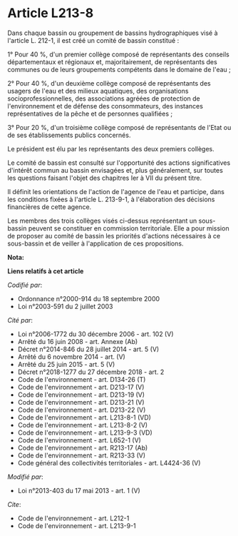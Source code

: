 # Article L213-8

Dans chaque bassin ou groupement de bassins hydrographiques visé à l'article L. 212-1, il est créé un comité de bassin
constitué : 

1° Pour 40 %, d'un premier collège composé de représentants des conseils départementaux et régionaux et, majoritairement, de
représentants des communes ou de leurs groupements compétents dans le domaine de l'eau ; 

2° Pour 40 %, d'un deuxième collège composé de représentants des usagers de l'eau et des milieux aquatiques, des
organisations socioprofessionnelles, des associations agréées de protection de l'environnement et de défense des
consommateurs, des instances représentatives de la pêche et de personnes qualifiées ; 

3° Pour 20 %, d'un troisième collège composé de représentants de l'Etat ou de ses établissements publics concernés. 

Le président est élu par les représentants des deux premiers collèges. 

Le comité de bassin est consulté sur l'opportunité des actions significatives d'intérêt commun au bassin envisagées et, plus
généralement, sur toutes les questions faisant l'objet des chapitres Ier à VII du présent titre. 

Il définit les orientations de l'action de l'agence de l'eau et participe, dans les conditions fixées à l'article L. 213-9-1,
à l'élaboration des décisions financières de cette agence. 

Les membres des trois collèges visés ci-dessus représentant un sous-bassin peuvent se constituer en commission territoriale.
Elle a pour mission de proposer au comité de bassin les priorités d'actions nécessaires à ce sous-bassin et de veiller à
l'application de ces propositions.

**Nota:**



**Liens relatifs à cet article**

_Codifié par_:

  - Ordonnance n°2000-914 du 18 septembre 2000
  - Loi n°2003-591 du 2 juillet 2003

_Cité par_:

  - Loi n°2006-1772 du 30 décembre 2006 - art. 102 (V)
  - Arrêté du 16 juin 2008 - art. Annexe (Ab)
  - Décret n°2014-846 du 28 juillet 2014 - art. 5 (V)
  - Arrêté du 6 novembre 2014 - art. (V)
  - Arrêté du 25 juin 2015 - art. 5 (V)
  - Décret n°2018-1277 du 27 décembre 2018 - art. 2
  - Code de l'environnement - art. D134-26 (T)
  - Code de l'environnement - art. D213-17 (V)
  - Code de l'environnement - art. D213-19 (V)
  - Code de l'environnement - art. D213-21 (V)
  - Code de l'environnement - art. D213-22 (V)
  - Code de l'environnement - art. L213-8-1 (VD)
  - Code de l'environnement - art. L213-8-2 (V)
  - Code de l'environnement - art. L213-9-3 (VD)
  - Code de l'environnement - art. L652-1 (V)
  - Code de l'environnement - art. R213-17 (Ab)
  - Code de l'environnement - art. R213-33 (V)
  - Code général des collectivités territoriales - art. L4424-36 (V)

_Modifié par_:

  - Loi n°2013-403 du 17 mai 2013 - art. 1 (V)

_Cite_:

  - Code de l'environnement - art. L212-1
  - Code de l'environnement - art. L213-9-1
